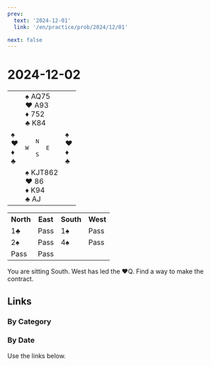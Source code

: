 ```yaml
---
prev:
  text: '2024-12-01'
  link: '/en/practice/prob/2024/12/01'

next: false
---
```


# 2024-12-02

<table class="deal">
	<tr>
		<td></td>
		<td>♠ AQ75<br>♥ A93<br>♦ 752<br>♣ K84</td>
		<td></td>
	</tr>
	<tr>
		<td>♠ <br>♥ <br>♦ <br>♣ </td>
		<td><pre>   N<br>W     E<br>   S</pre></td>
		<td>♠ <br>♥ <br>♦ <br>♣ </td>
	</tr>
	<tr>
		<td></td>
		<td>♠ KJT862<br>♥ 86<br>♦ K94<br>♣ AJ</td>
		<td></td>
	</tr>
</table>

<table class="auction">
	<tr>
		<th>North</th>
		<th>East</th>
		<th>South</th>
		<th>West</th>
	</tr>
	<tr>
		<td>1♣</td>
		<td>Pass</td>
		<td>1♠</td>
		<td>Pass</td>
	</tr>
	<tr>
		<td>2♠</td>
		<td>Pass</td>
		<td>4♠</td>
		<td>Pass</td>
	</tr>
	<tr>
		<td>Pass</td>
		<td>Pass</td>
		<td></td>
		<td></td>
	</tr>
</table>

You are sitting South. West has led the ♥Q. Find a way to make the contract.

## Links

[<Badge type="tip" text="Check Solution"/>](/en/learning/prob/2024/12/02)

### By Category

[<Badge type="tip" text="<--"/>](/en/practice/prob/2024/11/30)
[<Badge type="tip" text="Calendar"/>](/en/practice/calendar/2024/12)
[<Badge type="info" text="-->"/>](/en/practice/prob/2024/12/02#links)

### By Date

Use the links below.